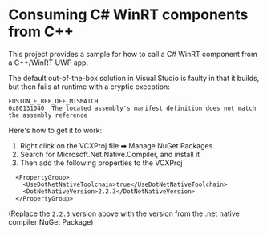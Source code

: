 # Consuming C# WinRT components from C++

This project provides a sample for how to call a C# WinRT component from a C++/WinRT UWP app.

The default out-of-the-box solution in Visual Studio is faulty in that it builds, but then fails at runtime with a cryptic exception:

```
FUSION_E_REF_DEF_MISMATCH
0x80131040  The located assembly's manifest definition does not match the assembly reference
```

Here's how to get it to work:
1. Right click on the VCXProj file ➡ Manage NuGet Packages.
2. Search for Microsoft.Net.Native.Compiler, and install it
3. Then add the following properties to the VCXProj
```
  <PropertyGroup>
    <UseDotNetNativeToolchain>true</UseDotNetNativeToolchain>
    <DotNetNativeVersion>2.2.3</DotNetNativeVersion>
  </PropertyGroup>
```
(Replace the `2.2.3` version above with the version from the .net native compiler NuGet Package)
